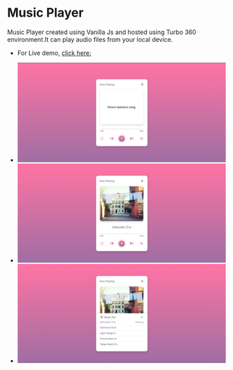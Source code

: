 # Music Player
Music Player created using Vanilla Js and hosted using Turbo 360 environment.It can play audio files from your local device.



- For Live demo, [click here:](https://music-player-oof0qi.turbo360-vertex.com/)

- <img src="public/images/ss1.png">
- <img src="public/images/ss2.png">
- <img src="public/images/ss3.png">
